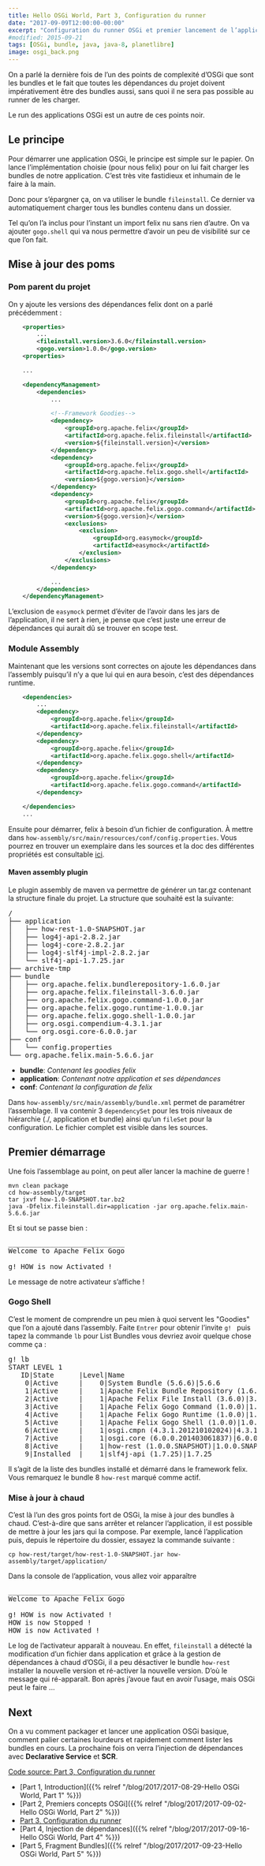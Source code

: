 ```yaml
---
title: Hello OSGi World, Part 3, Configuration du runner
date: "2017-09-09T12:00:00-00:00"
excerpt: "Configuration du runner OSGi et premier lancement de l’application"
#modified: 2015-09-21
tags: [OSGi, bundle, java, java-8, planetlibre]
image: osgi_back.png
---
```


On a parlé la dernière fois de l’un des points de complexité d’OSGi que sont les bundles et le fait que toutes les dépendances du projet doivent impérativement être des bundles aussi, sans quoi il ne sera pas possible au runner de les charger.

Le run des applications OSGi est un autre de ces points noir.

## Le principe

Pour démarrer une application OSGi, le principe est simple sur le papier. On lance l’implémentation choisie (pour nous felix) pour on lui fait charger les bundles de notre application. C’est très vite fastidieux et inhumain de le faire à la main.

Donc pour s’épargner ça, on va utiliser le bundle `fileinstall`. Ce dernier va automatiquement charger tous les bundles contenu dans un dossier.

Tel qu’on l’a inclus pour l’instant un import felix nu sans rien d’autre. On va ajouter `gogo.shell` qui va nous permettre d’avoir un peu de visibilité sur ce que l’on fait.

## Mise à jour des poms

### Pom parent du projet
On y ajoute les versions des dépendances felix dont on a parlé précédemment :

``` xml
    <properties>
        ...
        <fileinstall.version>3.6.0</fileinstall.version>
        <gogo.version>1.0.0</gogo.version>
    <properties>

    ...

    <dependencyManagement>
        <dependencies>
            ...

            <!--Framework Goodies-->
            <dependency>
                <groupId>org.apache.felix</groupId>
                <artifactId>org.apache.felix.fileinstall</artifactId>
                <version>${fileinstall.version}</version>
            </dependency>
            <dependency>
                <groupId>org.apache.felix</groupId>
                <artifactId>org.apache.felix.gogo.shell</artifactId>
                <version>${gogo.version}</version>
            </dependency>
            <dependency>
                <groupId>org.apache.felix</groupId>
                <artifactId>org.apache.felix.gogo.command</artifactId>
                <version>${gogo.version}</version>
                <exclusions>
                    <exclusion>
                        <groupId>org.easymock</groupId>
                        <artifactId>easymock</artifactId>
                    </exclusion>
                </exclusions>
            </dependency>

            ...
        </dependencies>
    </dependencyManagement>
```

L’exclusion de `easymock` permet d’éviter de l’avoir dans les jars de l’application, il ne sert à rien, je pense que c’est juste une erreur de dépendances qui aurait dû se trouver en scope test.

### Module Assembly
Maintenant que les versions sont correctes on ajoute les dépendances dans l’assembly puisqu’il n’y a que lui qui en aura besoin, c’est des dépendances runtime.

``` xml
    <dependencies>
        ...
        <dependency>
            <groupId>org.apache.felix</groupId>
            <artifactId>org.apache.felix.fileinstall</artifactId>
        </dependency>
        <dependency>
            <groupId>org.apache.felix</groupId>
            <artifactId>org.apache.felix.gogo.shell</artifactId>
        </dependency>
        <dependency>
            <groupId>org.apache.felix</groupId>
            <artifactId>org.apache.felix.gogo.command</artifactId>
        </dependency>

    </dependencies>
    ...
```

Ensuite pour démarrer, felix à besoin d’un fichier de configuration. À mettre dans `how-assembly/src/main/resources/conf/config.properties`. Vous pourrez en trouver un exemplaire dans les sources et la doc des différentes propriétés est consultable [ici][felix-config]. 

#### Maven assembly plugin

Le plugin assembly de maven va permettre de générer un tar.gz contenant la structure finale du projet. La structure que souhaité est la suivante:

<pre class="console">
/
├── application
│   ├── how-rest-1.0-SNAPSHOT.jar
│   ├── log4j-api-2.8.2.jar
│   ├── log4j-core-2.8.2.jar
│   ├── log4j-slf4j-impl-2.8.2.jar
│   └── slf4j-api-1.7.25.jar
├── archive-tmp
├── bundle
│   ├── org.apache.felix.bundlerepository-1.6.0.jar
│   ├── org.apache.felix.fileinstall-3.6.0.jar
│   ├── org.apache.felix.gogo.command-1.0.0.jar
│   ├── org.apache.felix.gogo.runtime-1.0.0.jar
│   ├── org.apache.felix.gogo.shell-1.0.0.jar
│   ├── org.osgi.compendium-4.3.1.jar
│   └── org.osgi.core-6.0.0.jar
├── conf
│   └── config.properties
└── org.apache.felix.main-5.6.6.jar
</pre>

* **bundle**: *Contenant les goodies felix*
* **application**: *Contenant notre application et ses dépendances*
* **conf**: *Contenant la configuration de felix*

Dans `how-assembly/src/main/assembly/bundle.xml` permet de paramétrer l’assemblage. Il va contenir 3 `dependencySet` pour les trois niveaux de hiérarchie (./, application et bundle) ainsi qu’un `fileSet` pour la configuration. Le fichier complet est visible dans les sources.

## Premier démarrage
Une fois l’assemblage au point, on peut aller lancer la machine de guerre !

``` shell
mvn clean package
cd how-assembly/target
tar jxvf how-1.0-SNAPSHOT.tar.bz2
java -Dfelix.fileinstall.dir=application -jar org.apache.felix.main-5.6.6.jar
```

Et si tout se passe bien :
<pre class="console">
____________________________
Welcome to Apache Felix Gogo

g! HOW is now Activated !
</pre>

Le message de notre activateur s’affiche !

### Gogo Shell
C’est le moment de comprendre un peu mien à quoi servent les "Goodies" que l’on a ajouté dans l’assembly. Faite `Entrer` pour obtenir l’invite `g! ` puis tapez la commande `lb` pour List Bundles vous devriez avoir quelque chose comme ça :

<pre class="console">
g! lb
START LEVEL 1
   ID|State      |Level|Name
    0|Active     |    0|System Bundle (5.6.6)|5.6.6
    1|Active     |    1|Apache Felix Bundle Repository (1.6.0)|1.6.0
    2|Active     |    1|Apache Felix File Install (3.6.0)|3.6.0
    3|Active     |    1|Apache Felix Gogo Command (1.0.0)|1.0.0
    4|Active     |    1|Apache Felix Gogo Runtime (1.0.0)|1.0.0
    5|Active     |    1|Apache Felix Gogo Shell (1.0.0)|1.0.0
    6|Active     |    1|osgi.cmpn (4.3.1.201210102024)|4.3.1.201210102024
    7|Active     |    1|osgi.core (6.0.0.201403061837)|6.0.0.201403061837
    8|Active     |    1|how-rest (1.0.0.SNAPSHOT)|1.0.0.SNAPSHOT
    9|Installed  |    1|slf4j-api (1.7.25)|1.7.25
</pre>

Il s’agit de la liste des bundles installé et démarré dans le framework felix. Vous remarquez le bundle 8 `how-rest` marqué comme actif.

### Mise à jour à chaud
C’est là l’un des gros points fort de OSGi, la mise à jour des bundles à chaud. C’est-à-dire que sans arrêter et relancer l’application, il est possible de mettre à jour les jars qui la compose. Par exemple, lancé l’application puis, depuis le répertoire du dossier, essayez la commande suivante :

``` shell
cp how-rest/target/how-rest-1.0-SNAPSHOT.jar how-assembly/target/application/
```

Dans la console de l’application, vous allez voir apparaître 
<pre class="console">
____________________________
Welcome to Apache Felix Gogo

g! HOW is now Activated !
HOW is now Stopped !
HOW is now Activated !
</pre>

Le log de l’activateur apparaît à nouveau. En effet, `fileinstall` a détecté la modification d’un fichier dans application et grâce à la gestion de dépendances à chaud d’OSGi, il a peu désactiver le bundle `how-rest` installer la nouvelle version et ré-activer la nouvelle version. D’où le message qui ré-apparaît. Bon après j’avoue faut en avoir l’usage, mais OSGi peut le faire ...

## Next
On a vu comment packager et lancer une application OSGi basique, comment palier certaines lourdeurs et rapidement comment lister les bundles en cours. La prochaine fois on verra l’injection de dépendances avec **Declarative Service** et **SCR**.

[Code source: Part 3, Configuration du runner](https://github.com/Marthym/hello-osgi-world/tree/3.0)

* [Part 1, Introduction]({{% relref "/blog/2017/2017-08-29-Hello OSGi World, Part 1" %}})
* [Part 2, Premiers concepts OSGi]({{% relref "/blog/2017/2017-09-02-Hello OSGi World, Part 2" %}})
* [Part 3, Configuration du runner]()
* [Part 4, Injection de dépendances]({{% relref "/blog/2017/2017-09-16-Hello OSGi World, Part 4" %}})
* [Part 5, Fragment Bundles]({{% relref "/blog/2017/2017-09-23-Hello OSGi World, Part 5" %}})

[felix-config]: https://felix.apache.org/documentation/subprojects/apache-felix-framework/apache-felix-framework-configuration-properties.html